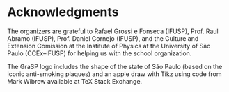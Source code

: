 # Acknowledgments 

The organizers are grateful to Rafael Grossi e Fonseca (IFUSP), Prof. Raul Abramo (IFUSP), Prof. Daniel Cornejo (IFUSP), and the Culture and Extension Comission at the Institute of Physics at the University of São Paulo (CCEx–IFUSP) for helping us with the school organization.

The GraSP logo includes the shape of the state of São Paulo (based on the iconic anti-smoking plaques) and an apple draw with Tikz using code from Mark Wibrow available at TeX Stack Exchange.
